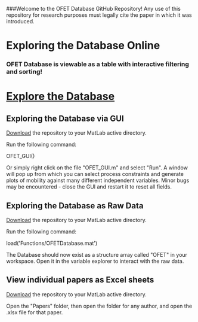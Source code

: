 ###Welcome to the OFET Database GitHub Repository!
Any use of this repository for research purposes must legally cite the paper in which it was introduced.

# Exploring the Database Online
### OFET Database is viewable as a table with interactive filtering and sorting!
# [Explore the Database](http://nbviewer.jupyter.org/github/Imperssonator/OFET-Database/blob/master/OpenOFET.ipynb)

## Exploring the Database via GUI
[Download](https://github.com/Imperssonator/OFET-Database/archive/master.zip) the repository to your MatLab active directory.

Run the following command:

OFET_GUI()

Or simply right click on the file "OFET_GUI.m" and select "Run".
A window will pop up from which you can select process constraints and generate plots of mobility against many different independent variables. Minor bugs may be encountered - close the GUI and restart it to reset all fields.

## Exploring the Database as Raw Data
[Download](https://github.com/Imperssonator/OFET-Database/archive/master.zip) the repository to your MatLab active directory.

Run the following command:

load('Functions/OFETDatabase.mat')

The Database should now exist as a structure array called "OFET" in your workspace. Open it in the variable explorer to interact with the raw data.

## View individual papers as Excel sheets
[Download](https://github.com/Imperssonator/OFET-Database/archive/master.zip) the repository to your MatLab active directory.

Open the "Papers" folder, then open the folder for any author, and open the .xlsx file for that paper.
